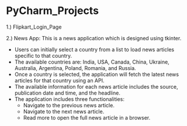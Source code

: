 # PyCharm_Projects

1.) Flipkart_Login_Page

2.) News App: This is a news application which is designed using tkinter.

* Users can initially select a country from a list to load news articles specific to that country.
* The available countries are: India, USA, Canada, China, Ukraine, Australia, Argentina, Poland, Romania, and Russia.
* Once a country is selected, the application will fetch the latest news articles for that country using an API.
* The available information for each news article includes the source, publication date and time, and the headline.
* The application includes three functionalities:
    * Navigate to the previous news article.
    * Navigate to the next news article.  
    * Read more to open the full news article in a browser.
